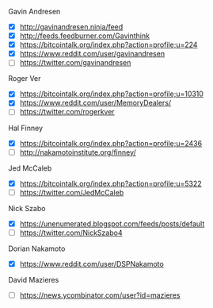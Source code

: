 Gavin Andresen
- [x] http://gavinandresen.ninja/feed
- [x] http://feeds.feedburner.com/Gavinthink
- [x] https://bitcointalk.org/index.php?action=profile;u=224
- [x] https://www.reddit.com/user/gavinandresen
- [ ] https://twitter.com/gavinandresen

Roger Ver
- [x] https://bitcointalk.org/index.php?action=profile;u=10310
- [x] https://www.reddit.com/user/MemoryDealers/
- [ ] https://twitter.com/rogerkver

Hal Finney
- [x] https://bitcointalk.org/index.php?action=profile;u=2436
- [ ] http://nakamotoinstitute.org/finney/

Jed McCaleb
- [x] https://bitcointalk.org/index.php?action=profile;u=5322
- [ ] https://twitter.com/JedMcCaleb

Nick Szabo
- [x] https://unenumerated.blogspot.com/feeds/posts/default
- [ ] https://twitter.com/NickSzabo4

Dorian Nakamoto
- [x] https://www.reddit.com/user/DSPNakamoto

David Mazieres
- [ ] https://news.ycombinator.com/user?id=mazieres
